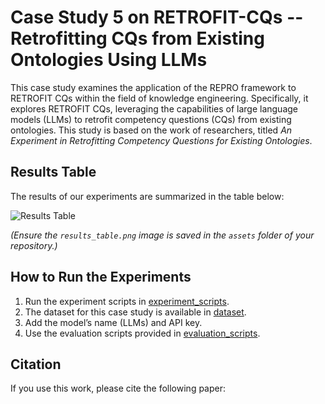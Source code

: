 # Case Study 5 on RETROFIT-CQs -- Retrofitting CQs from Existing Ontologies Using LLMs

This case study examines the application of the REPRO framework to RETROFIT CQs within the field of knowledge engineering. Specifically, it explores RETROFIT CQs, leveraging the capabilities of large language models (LLMs) to retrofit competency questions (CQs) from existing ontologies. This study is based on the work of researchers, titled *An Experiment in Retrofitting Competency Questions for Existing Ontologies*.

## Results Table

The results of our experiments are summarized in the table below:

![Results Table](assets/results_table.png)

*(Ensure the `results_table.png` image is saved in the `assets` folder of your repository.)*

## How to Run the Experiments

1. Run the experiment scripts in [experiment_scripts](path/to/experiment_scripts).
2. The dataset for this case study is available in [dataset](path/to/dataset). 
3. Add the model’s name (LLMs) and API key.
4. Use the evaluation scripts provided in [evaluation_scripts](path/to/evaluation_scripts).


## Citation

If you use this work, please cite the following paper:

